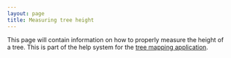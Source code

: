 ```yaml
---
layout: page
title: Measuring tree height
---
```

This page will contain information on how to properly measure the height of a tree.
This is part of the help system for the [tree mapping application](/mapping.html).
